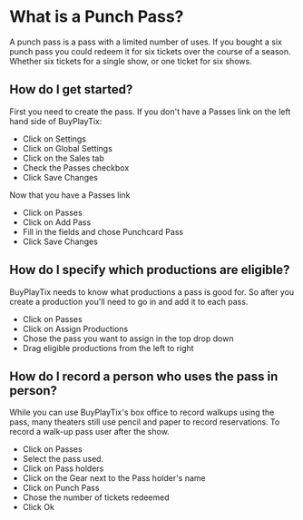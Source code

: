 # What is a Punch Pass?
A punch pass is a pass with a limited number of uses. If you bought a six punch pass you could redeem it for six tickets over the course of a season. Whether six tickets for a single show, or one ticket for six shows.

## How do I get started?
First you need to create the pass. If you don't have a Passes link on the left hand side of BuyPlayTix:

* Click on Settings
* Click on Global Settings
* Click on the Sales tab
* Check the Passes checkbox
* Click Save Changes

Now that you have a Passes link

* Click on Passes
* Click on Add Pass 
* Fill in the fields and chose Punchcard Pass
* Click Save Changes

## How do I specify which productions are eligible?
BuyPlayTix needs to know what productions a pass is good for. So after you create a production you'll need to go in and add it to each pass.

* Click on Passes
* Click on Assign Productions
* Chose the pass you want to assign in the top drop down
* Drag eligible productions from the left to right

## How do I record a person who uses the pass in person?
While you can use BuyPlayTix's box office to record walkups using the pass, many theaters still use pencil and paper to record reservations. To record a walk-up pass user after the show.

* Click on Passes
* Select the pass used.
* Click on Pass holders
* Click on the Gear next to the Pass holder's name
* Click on Punch Pass
* Chose the number of tickets redeemed
* Click Ok
